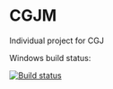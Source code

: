 # CGJM
Individual project for CGJ


Windows build status:


[![Build status](https://ci.appveyor.com/api/projects/status/529wu441jl8fyigf?svg=true)](https://ci.appveyor.com/project/joaoneves792/cgjm)
